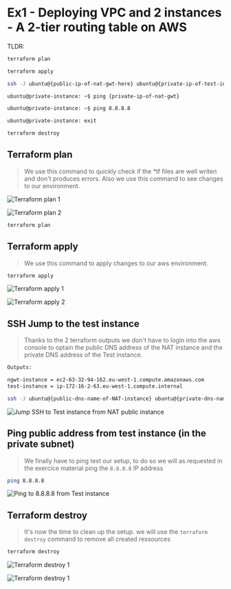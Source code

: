 # Ex1 - Deploying VPC and 2 instances - A 2-tier routing table on AWS

TLDR:

```bash
terraform plan

terraform apply

ssh -J ubuntu@{public-ip-of-nat-gwt-here} ubuntu@{private-ip-of-test-instance-here}

ubuntu@private-instance: ~$ ping {private-ip-of-nat-gwt}

ubuntu@private-instance: ~$ ping 8.8.8.8

ubuntu@private-instance: exit

terraform destroy
```


## Terraform plan

> We use this command to quickly check if the *tf files are well writen and don't produces errors.
> Also we use this command to see changes to our environment.

![Terraform plan 1](https://imgur.com/3Cz6IeR.png)

![Terraform plan 2](https://imgur.com/psPHrux.png)


```bash
terraform plan
```


## Terraform apply

> We use this command to apply changes to our aws environment.

```bash
terraform apply
```

![Terraform apply 1](https://imgur.com/zMJxXgz.png)

![Terraform apply 2](https://imgur.com/QEsIkBV.png)


## SSH Jump to the test instance

> Thanks to the 2 terraform outputs we don't have to login into the aws console to optain the public DNS address of the NAT instance and the private DNS address of the Test instance.


```bash
Outputs:

ngwt-instance = ec2-63-32-94-162.eu-west-1.compute.amazonaws.com
test-instance = ip-172-16-2-63.eu-west-1.compute.internal
```

```bash
ssh -J ubuntu@{public-dns-name-of-NAT-instance} ubuntu@{private-dns-name-of-test-instance}

```

![Jump SSH to Test instance from NAT public instance](https://imgur.com/etYI4tl.png)



## Ping public address from test instance (in the private subnet)

> We finally have to ping test our setup, to do so we will as requested in the exercice material ping the `8.8.8.8` IP address

```bash
ping 8.8.8.8
```

![Ping to 8.8.8.8 from Test instance](https://imgur.com/4nIL1h2.png)


## Terraform destroy

> It's now the time to clean up the setup. we will use the `terraform destroy` command to remove all created ressources


```bash
terraform destroy
```

![Terraform destroy 1](https://imgur.com/LcyrMEj.png)

![Terraform destroy 1](https://imgur.com/1UzfrLC.png)
